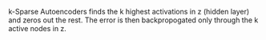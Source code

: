 
k-Sparse Autoencoders finds the k highest activations in z (hidden layer) and zeros out the rest.
The error is then backpropogated only through the k active nodes in z.



